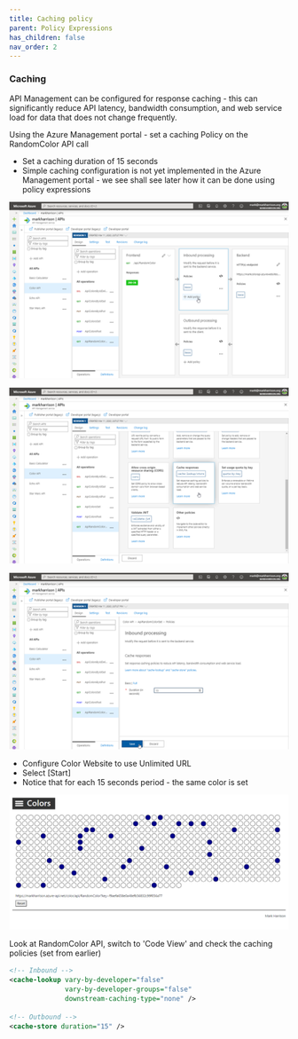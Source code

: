 ```yaml
---
title: Caching policy
parent: Policy Expressions
has_children: false
nav_order: 2
---
```



### Caching

API Management can be configured for response caching - this can significantly reduce API latency, bandwidth consumption, and web service load for data that does not change frequently.

Using the Azure Management portal - set a caching Policy on the RandomColor API call
  - Set a caching duration of 15 seconds
  - Simple caching configuration is not yet implemented in the Azure Management portal - we see shall see later how it can be done using policy expressions

![](../../assets/images/APIMEnableCaching.png)

![](../../assets/images/APIMEnableCaching2.png)

![](../../assets/images/APIMEnableCaching3.png)

- Configure Color Website to use Unlimited URL
- Select [Start]
- Notice that for each 15 seconds period - the same color is set

![](../../assets/images/APIMColorWebCaching.png)


Look at RandomColor API, switch to 'Code View' and check the caching policies (set from earlier)

```xml
<!-- Inbound -->
<cache-lookup vary-by-developer="false"
              vary-by-developer-groups="false"
              downstream-caching-type="none" />

<!-- Outbound -->
<cache-store duration="15" />
```